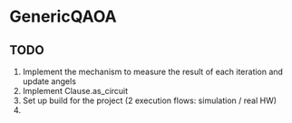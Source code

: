 # GenericQAOA

## TODO
1. Implement the mechanism to measure the result of each iteration and update angels
2. Implement Clause.as_circuit 
3. Set up build for the project (2 execution flows: simulation / real HW)
4. 